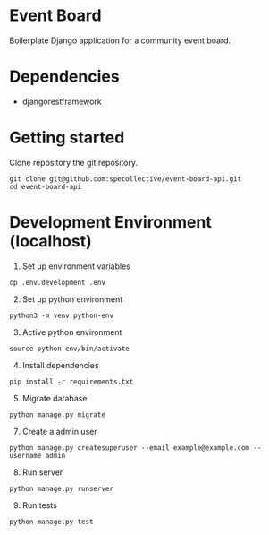 # Event Board

Boilerplate Django application for a community event board.

# Dependencies

- djangorestframework

# Getting started

Clone repository the git repository.
```
git clone git@github.com:specollective/event-board-api.git
cd event-board-api
```

# Development Environment (localhost)

1. Set up environment variables
```
cp .env.development .env
```

2. Set up python environment
```
python3 -m venv python-env
```

3. Active python environment
```
source python-env/bin/activate
```

4. Install dependencies
```
pip install -r requirements.txt
```

5. Migrate database
```
python manage.py migrate
```

7. Create a admin user
```
python manage.py createsuperuser --email example@example.com --username admin
```

8. Run server
```
python manage.py runserver
```

9. Run tests
```
python manage.py test
```
